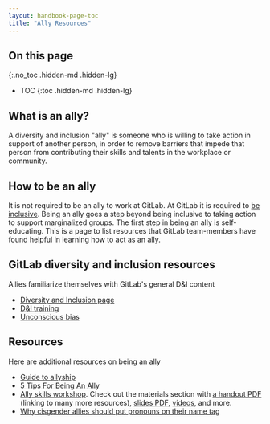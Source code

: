 ```yaml
---
layout: handbook-page-toc
title: "Ally Resources"
---
```


## On this page
{:.no_toc .hidden-md .hidden-lg}

- TOC
{:toc .hidden-md .hidden-lg}

## What is an ally? 

A diversity and inclusion "ally" is someone who is willing to take action in support of another person, in order to remove barriers that impede that person from contributing their skills and talents in the workplace or community.

## How to be an ally 

It is not required to be an ally to work at GitLab. At GitLab it is required to [be inclusive](/handbook/values/#diversity--inclusion). Being an ally goes a step beyond being inclusive to taking action to support marginalized groups. The first step in being an ally is self-educating. This is a page to list resources that GitLab team-members have found helpful in learning how to act as an ally.

## GitLab diversity and inclusion resources 

Allies familiarize themselves with GitLab's general D&I content

- [Diversity and Inclusion page](/company/culture/inclusion/)
- [D&I training](/company/culture/inclusion/#employee-training-and-learning-opportunities)
- [Unconscious bias](/handbook/communication/unconscious-bias/)

## Resources

Here are additional resources on being an ally

- [Guide to allyship](https://www.guidetoallyship.com)
- [5 Tips For Being An Ally](https://www.youtube.com/watch?v=_dg86g-QlM0)
- [Ally skills workshop](https://frameshiftconsulting.com/ally-skills-workshop/). Check out the materials section with [a handout PDF](https://files.frameshiftconsulting.com/Ally%20Skills%20Workshop%20handout%20-%20Letter.pdf) (linking to many more resources), [slides PDF](https://files.frameshiftconsulting.com/Ally%20Skills%20Workshop%20slides.pdf), [videos](https://www.youtube.com/watch?v=wob68Nl2440), and more.
- [Why cisgender allies should put pronouns on their name tag](https://medium.com/@mrsexsmith/dear-cis-people-who-put-your-pronouns-on-your-hello-my-name-is-nametags-78c047ed7af1)
